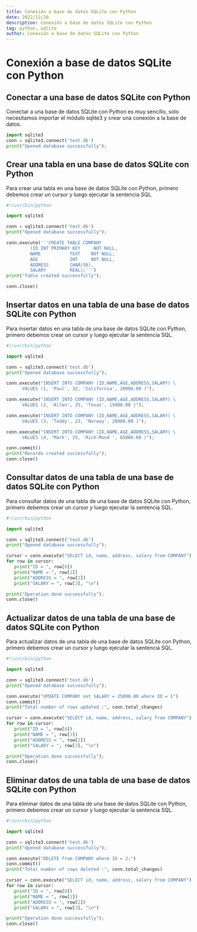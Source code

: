 ```yaml
---
title: Conexión a base de datos SQLite con Python
date: 2022/12/20
description: Conexión a base de datos SQLite con Python
tag: python, sqlite
author: Conexión a base de datos SQLite con Python
---
```


# Conexión a base de datos SQLite con Python

## Conectar a una base de datos SQLite con Python
Conectar a una base de datos SQLite con Python es muy sencillo, solo necesitamos importar el módulo sqlite3 y crear una conexión a la base de datos.

```python
import sqlite3
conn = sqlite3.connect('test.db')
print("Opened database successfully");
```

## Crear una tabla en una base de datos SQLite con Python
Para crear una tabla en una base de datos SQLite con Python, primero debemos crear un cursor y luego ejecutar la sentencia SQL.

```python
#!/usr/bin/python

import sqlite3

conn = sqlite3.connect('test.db')
print("Opened database successfully");

conn.execute('''CREATE TABLE COMPANY
         (ID INT PRIMARY KEY     NOT NULL,
         NAME           TEXT    NOT NULL,
         AGE            INT     NOT NULL,
         ADDRESS        CHAR(50),
         SALARY         REAL);''')
print("Table created successfully");

conn.close()
```

## Insertar datos en una tabla de una base de datos SQLite con Python
Para insertar datos en una tabla de una base de datos SQLite con Python, primero debemos crear un cursor y luego ejecutar la sentencia SQL.

```python
#!/usr/bin/python

import sqlite3

conn = sqlite3.connect('test.db')
print("Opened database successfully");

conn.execute("INSERT INTO COMPANY (ID,NAME,AGE,ADDRESS,SALARY) \
      VALUES (1, 'Paul', 32, 'California', 20000.00 )");

conn.execute("INSERT INTO COMPANY (ID,NAME,AGE,ADDRESS,SALARY) \
      VALUES (2, 'Allen', 25, 'Texas', 15000.00 )");

conn.execute("INSERT INTO COMPANY (ID,NAME,AGE,ADDRESS,SALARY) \
      VALUES (3, 'Teddy', 23, 'Norway', 20000.00 )");

conn.execute("INSERT INTO COMPANY (ID,NAME,AGE,ADDRESS,SALARY) \
      VALUES (4, 'Mark', 25, 'Rich-Mond ', 65000.00 )");

conn.commit()
print("Records created successfully");
conn.close()
```

## Consultar datos de una tabla de una base de datos SQLite con Python
Para consultar datos de una tabla de una base de datos SQLite con Python, primero debemos crear un cursor y luego ejecutar la sentencia SQL.

```python
#!/usr/bin/python

import sqlite3

conn = sqlite3.connect('test.db')
print("Opened database successfully");

cursor = conn.execute("SELECT id, name, address, salary from COMPANY")
for row in cursor:
   print("ID = ", row[0])
   print("NAME = ", row[1])
   print("ADDRESS = ", row[2])
   print("SALARY = ", row[3], "\n")

print("Operation done successfully");
conn.close()
```

## Actualizar datos de una tabla de una base de datos SQLite con Python
Para actualizar datos de una tabla de una base de datos SQLite con Python, primero debemos crear un cursor y luego ejecutar la sentencia SQL.

```python
#!/usr/bin/python

import sqlite3

conn = sqlite3.connect('test.db')
print("Opened database successfully");

conn.execute("UPDATE COMPANY set SALARY = 25000.00 where ID = 1")
conn.commit()
print("Total number of rows updated :", conn.total_changes)

cursor = conn.execute("SELECT id, name, address, salary from COMPANY")
for row in cursor:
   print("ID = ", row[0])
   print("NAME = ", row[1])
   print("ADDRESS = ", row[2])
   print("SALARY = ", row[3], "\n")

print("Operation done successfully");
conn.close()
```

## Eliminar datos de una tabla de una base de datos SQLite con Python
Para eliminar datos de una tabla de una base de datos SQLite con Python, primero debemos crear un cursor y luego ejecutar la sentencia SQL.

```python
#!/usr/bin/python

import sqlite3

conn = sqlite3.connect('test.db')
print("Opened database successfully");

conn.execute("DELETE from COMPANY where ID = 2;")
conn.commit()
print("Total number of rows deleted :", conn.total_changes)

cursor = conn.execute("SELECT id, name, address, salary from COMPANY")
for row in cursor:
   print("ID = ", row[0])
   print("NAME = ", row[1])
   print("ADDRESS = ", row[2])
   print("SALARY = ", row[3], "\n")

print("Operation done successfully");
conn.close()
```



